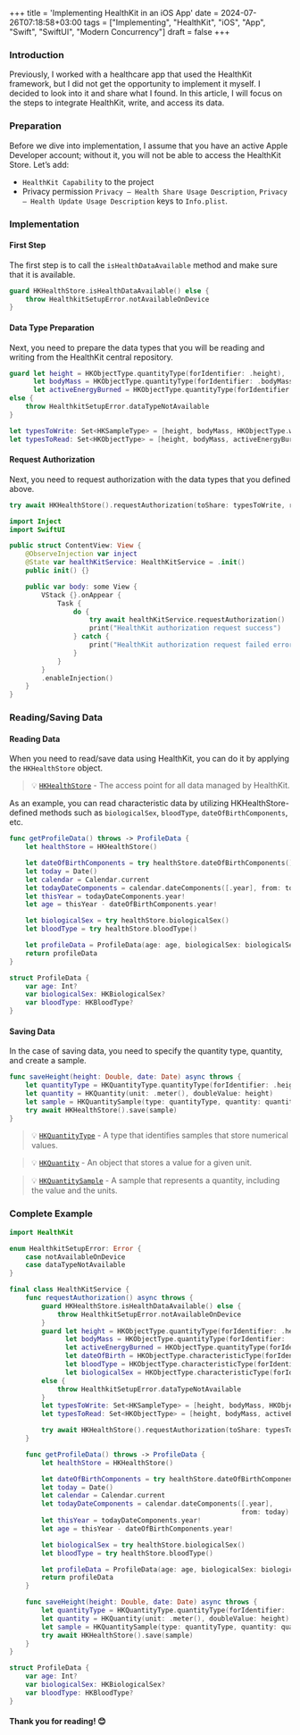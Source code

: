 +++
title = 'Implementing HealthKit in an iOS App'
date = 2024-07-26T07:18:58+03:00
tags = ["Implementing", "HealthKit", "iOS", "App", "Swift", "SwiftUI", "Modern Concurrency"]
draft = false
+++

### Introduction
Previously, I worked with a healthcare app that used the HealthKit framework, but I did not get the opportunity to implement it myself. I decided to look into it and share what I found. In this article, I will focus on the steps to integrate HealthKit, write, and access its data.

### Preparation
Before we dive into implementation, I assume that you have an active Apple Developer account; without it, you will not be able to access the HealthKit Store.
Let’s add:
- `HealthKit Capability` to the project
- Privacy permission `Privacy – Health Share Usage Description`, `Privacy – Health Update Usage Description` keys to `Info.plist`. 

### Implementation

#### First Step
The first step is to call the `isHealthDataAvailable` method and make sure that it is available.
```swift 
guard HKHealthStore.isHealthDataAvailable() else {  
    throw HealthkitSetupError.notAvailableOnDevice
}
``` 

#### Data Type Preparation
Next, you need to prepare the data types that you will be reading and writing from the HealthKit central repository.
```swift 
guard let height = HKObjectType.quantityType(forIdentifier: .height),
      let bodyMass = HKObjectType.quantityType(forIdentifier: .bodyMass),
      let activeEnergyBurned = HKObjectType.quantityType(forIdentifier: .activeEnergyBurned)
else {
    throw HealthkitSetupError.dataTypeNotAvailable
}

let typesToWrite: Set<HKSampleType> = [height, bodyMass, HKObjectType.workoutType()]
let typesToRead: Set<HKObjectType> = [height, bodyMass, activeEnergyBurned, HKObjectType.workoutType()]
```

#### Request Authorization
Next, you need to request authorization with the data types that you defined above.
```swift 
try await HKHealthStore().requestAuthorization(toShare: typesToWrite, read: typesToRead)
``` 

```swift 
import Inject
import SwiftUI

public struct ContentView: View {
    @ObserveInjection var inject
    @State var healthKitService: HealthKitService = .init()
    public init() {}

    public var body: some View {
        VStack {}.onAppear {
            Task {
                do {
                    try await healthKitService.requestAuthorization()
                    print("HealthKit authorization request success")
                } catch {
                    print("HealthKit authorization request failed error: \(error)")
                }
            }
        }
        .enableInjection()
    }
}
``` 

### Reading/Saving Data

#### Reading Data
When you need to read/save data using HealthKit, you can do it by applying the `HKHealthStore` object.
> :bulb: [`HKHealthStore`](https://developer.apple.com/documentation/healthkit/hkhealthstore) - The access point for all data managed by HealthKit.

As an example, you can read characteristic data by utilizing HKHealthStore-defined methods such as `biologicalSex`, `bloodType`, `dateOfBirthComponents`, etc.
 
```swift 
func getProfileData() throws -> ProfileData {
    let healthStore = HKHealthStore()

    let dateOfBirthComponents = try healthStore.dateOfBirthComponents()
    let today = Date()
    let calendar = Calendar.current
    let todayDateComponents = calendar.dateComponents([.year], from: today)
    let thisYear = todayDateComponents.year!
    let age = thisYear - dateOfBirthComponents.year!

    let biologicalSex = try healthStore.biologicalSex()
    let bloodType = try healthStore.bloodType()

    let profileData = ProfileData(age: age, biologicalSex: biologicalSex.biologicalSex, bloodType: bloodType.bloodType)
    return profileData
}

struct ProfileData {
    var age: Int?
    var biologicalSex: HKBiologicalSex?
    var bloodType: HKBloodType?
}
``` 

#### Saving Data
In the case of saving data, you need to specify the quantity type, quantity, and create a sample.
```swift 
func saveHeight(height: Double, date: Date) async throws {
    let quantityType = HKQuantityType.quantityType(forIdentifier: .height)!
    let quantity = HKQuantity(unit: .meter(), doubleValue: height)
    let sample = HKQuantitySample(type: quantityType, quantity: quantity, start: date, end: date)
    try await HKHealthStore().save(sample)
}
``` 

> :bulb: [`HKQuantityType`](https://developer.apple.com/documentation/healthkit/HKQuantityType) - A type that identifies samples that store numerical values.

> :bulb: [`HKQuantity`](https://developer.apple.com/documentation/healthkit/HKQuantity) - An object that stores a value for a given unit.

> :bulb: [`HKQuantitySample`](https://developer.apple.com/documentation/healthkit/HKQuantitySample) - A sample that represents a quantity, including the value and the units.

### Complete Example
``` swift 
import HealthKit

enum HealthkitSetupError: Error {
    case notAvailableOnDevice
    case dataTypeNotAvailable
}

final class HealthKitService {
    func requestAuthorization() async throws {
        guard HKHealthStore.isHealthDataAvailable() else {
            throw HealthkitSetupError.notAvailableOnDevice
        }
        guard let height = HKObjectType.quantityType(forIdentifier: .height),
              let bodyMass = HKObjectType.quantityType(forIdentifier: .bodyMass),
              let activeEnergyBurned = HKObjectType.quantityType(forIdentifier: .activeEnergyBurned),
              let dateOfBirth = HKObjectType.characteristicType(forIdentifier: .dateOfBirth),
              let bloodType = HKObjectType.characteristicType(forIdentifier: .bloodType),
              let biologicalSex = HKObjectType.characteristicType(forIdentifier: .biologicalSex)
        else {
            throw HealthkitSetupError.dataTypeNotAvailable
        }
        let typesToWrite: Set<HKSampleType> = [height, bodyMass, HKObjectType.workoutType()]
        let typesToRead: Set<HKObjectType> = [height, bodyMass, activeEnergyBurned, HKObjectType.workoutType(), dateOfBirth, bloodType, biologicalSex]

        try await HKHealthStore().requestAuthorization(toShare: typesToWrite, read: typesToRead)
    }

    func getProfileData() throws -> ProfileData {
        let healthStore = HKHealthStore()

        let dateOfBirthComponents = try healthStore.dateOfBirthComponents()
        let today = Date()
        let calendar = Calendar.current
        let todayDateComponents = calendar.dateComponents([.year],
                                                          from: today)
        let thisYear = todayDateComponents.year!
        let age = thisYear - dateOfBirthComponents.year!

        let biologicalSex = try healthStore.biologicalSex()
        let bloodType = try healthStore.bloodType()

        let profileData = ProfileData(age: age, biologicalSex: biologicalSex.biologicalSex, bloodType: bloodType.bloodType)
        return profileData
    }

    func saveHeight(height: Double, date: Date) async throws {
        let quantityType = HKQuantityType.quantityType(forIdentifier: .height)!
        let quantity = HKQuantity(unit: .meter(), doubleValue: height)
        let sample = HKQuantitySample(type: quantityType, quantity: quantity, start: date, end: date)
        try await HKHealthStore().save(sample)
    }
}

struct ProfileData {
    var age: Int?
    var biologicalSex: HKBiologicalSex?
    var bloodType: HKBloodType?
}

``` 

#### Thank you for reading! 😊
